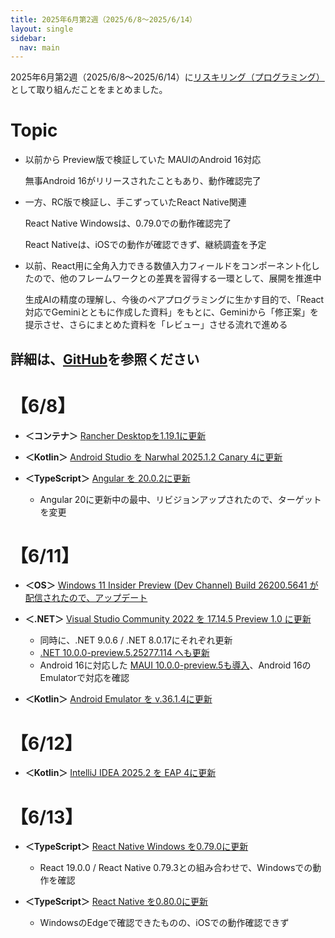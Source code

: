 ```yaml
---
title: 2025年6月第2週（2025/6/8～2025/6/14）
layout: single
sidebar:
  nav: main
---
```

2025年6月第2週（2025/6/8～2025/6/14）に[リスキリング（プログラミング）](https://tatsukiyoshi.github.io/)として取り組んだことをまとめました。

# Topic
- 以前から Preview版で検証していた MAUIのAndroid 16対応

  無事Android 16がリリースされたこともあり、動作確認完了

- 一方、RC版で検証し、手こずっていたReact Native関連

  React Native Windowsは、0.79.0での動作確認完了

  React Nativeは、iOSでの動作が確認できず、継続調査を予定

- 以前、React用に全角入力できる数値入力フィールドをコンポーネント化したので、他のフレームワークとの差異を習得する一環として、展開を推進中
  
  生成AIの精度の理解し、今後のペアプログラミングに生かす目的で、「React対応でGeminiとともに作成した資料」をもとに、Geminiから「修正案」を提示させ、さらにまとめた資料を「レビュー」させる流れで進める

詳細は、[GitHub](https://tatsukiyoshi.github.io/)を参照ください
---
# 【6/8】
- **＜コンテナ＞** [Rancher Desktopを1.19.1に更新](https://rancherdesktop.io/)

- **＜Kotlin＞** [Android Studio を Narwhal 2025.1.2 Canary 4に更新](https://developer.android.com/studio)

- **＜TypeScript＞** [Angular を 20.0.2に更新](https://angular.dev/)
  - Angular 20に更新中の最中、リビジョンアップされたので、ターゲットを変更

# 【6/11】
- **＜OS＞**  [Windows 11 Insider Preview (Dev Channel) Build 26200.5641 が配信されたので、アップデート](https://aka.ms/DevLatest)

- **＜.NET＞** [Visual Studio Community 2022 を 17.14.5 Preview 1.0 に更新](https://learn.microsoft.com/en-us/visualstudio/releases/2022/release-notes-preview)
  - 同時に、.NET 9.0.6 / .NET 8.0.17にそれぞれ更新
  - [.NET 10.0.0-preview.5.25277.114 へも更新](https://dotnet.microsoft.com/ja-jp/download/dotnet)
  - Android 16に対応した [MAUI 10.0.0-preview.5も導入](https://github.com/dotnet/maui)、Android 16のEmulatorで対応を確認

- **＜Kotlin＞** [Android Emulator を v.36.1.4に更新](https://developer.android.com/studio)

# 【6/12】
- **＜Kotlin＞** [IntelliJ IDEA 2025.2 を EAP 4に更新](https://www.jetbrains.com/ja-jp/idea/)

# 【6/13】
- **＜TypeScript＞** [React Native Windows を0.79.0に更新](https://microsoft.github.io/react-native-windows/)
  - React 19.0.0 / React Native 0.79.3との組み合わせで、Windowsでの動作を確認

- **＜TypeScript＞** [React Native を0.80.0に更新](https://reactnative.dev/)
  - WindowsのEdgeで確認できたものの、iOSでの動作確認できず
